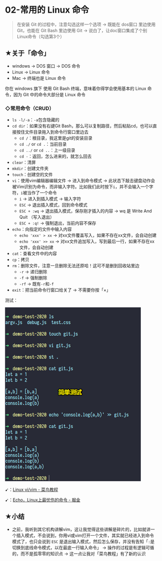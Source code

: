 # 02-常用的 Linux 命令

> 在安装 Git 的过程中，注意勾选这样一个选项 -> 既能在 dos窗口 里边使用 Git，也能在 Git Bash 里边使用 Git -> 说白了，让doc窗口集成了个别Linux命令（勾选第3个）

## ★关于「命令」

- windows -> DOS 窗口 -> DOS 命令
- Linux -> Linux 命令
- Mac -> 终端也是 Linux 命令

你在 windows 旗下 使用 Git Bash 终端，意味着你得学会使用基本的 Linux 命令，因为 Git 中的命令大部分是 Linux 命令

### ◇常用命令（CRUD）

- `ls -l/-a`：`-a`包含隐藏的
- `cd dir`：如果没有右键Git Bash，那么可以复制路径，然后粘贴cd，也可以直接按住文件目录拖入到命令行窗口里边去
  - `cd /`：根目录，我这里是git的安装目录
  - `cd ./` or `cd .`：当前目录
  - `cd ../` or `cd ..`：上一级目录
  - `cd -`：返回，怎么进来的，就怎么回去
- `clear`：清屏
- `mkdir`：创建文件夹
- `touch`：创建空的文件
- `vi`：使用vim编辑器编辑文件 -> 进入到命令模式 -> 此状态下敲击键盘动作会被Vim识别为命令，而非输入字符。比如我们此时按下`i`，并不会输入一个字符，`i`被当作了一个命令
  - `i` -> 进入到插入模式 -> 输入字符
  - `ESC` -> 退出插入模式，回到命令模式
  - `ESC + :wq` -> 退出插入模式，保存刚才插入的内容 -> wq 是 Write And Quit （写入退出）
  - `ESC + :q!` -> 强制退出，当前内容不保存
- `echo`：向指定的文件中输入内容
  - `echo 'xxx' > xx` -> 对xx文件覆盖写入，如果不存在xx文件，会自动创建
  - `echo 'xxx' >> xx` -> 对xx文件追加写入，写到最后一行，如果不存在xx文件，会自动创建
- `cat`：查看文件中的内容
- `cp`：拷贝
- `rm`：删除文件，注意一旦删除无法还原哈！这可不是删到回收站里边
  - `-r` -> 递归删除
  - `-f` -> 强制删除
  - `-rf` -> 既有`-r`和`-f`
- `exit`：把当前命令行窗口给关了 -> 不需要你按「×」

测试：

![测试vi和echo](assets/img/2020-05-13-14-20-48.png)

➹：[Linux vi/vim - 菜鸟教程](https://www.runoob.com/linux/linux-vim.html)

➹：[Echo，Linux上最忧伤的命令 - 掘金](https://juejin.im/post/5d306da9f265da1bd424b828)


## ★小结

- 之前，我听到其它机构讲解vim，这让我觉得这些讲解是碎片的，比如就讲一个插入模式，不会说到，你用vi或vim打开一个文件，其实就已经进入到命令模式了，也只会说到 `ESC` 是退出输入模式，然后怎么保存，并没有告知「`:`是切换到底线命令模式，以在最底一行输入命令」 -> 操作的过程是有逻辑可循的，而不是孤零零的知识点 -> 这一点让我对「菜鸟教程」有了新的认识